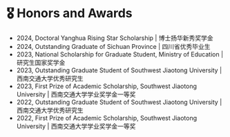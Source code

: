 # 🎖 Honors and Awards
- 2024, Doctoral Yanghua Rising Star Scholarship \| 博士扬华新秀奖学金
- 2024, Outstanding Graduate of Sichuan Province \| 四川省优秀毕业生
- 2023, National Scholarship for Graduate Student, Ministry of Education \| 研究生国家奖学金
- 2023, Outstanding Graduate Student of Southwest Jiaotong University \| 西南交通大学优秀研究生
- 2023, First Prize of Academic Scholarship, Southwest Jiaotong University \| 西南交通大学学业奖学金一等奖
- 2022, Outstanding Graduate Student of Southwest Jiaotong University \| 西南交通大学优秀研究生
- 2022, First Prize of Academic Scholarship, Southwest Jiaotong University \| 西南交通大学学业奖学金一等奖

